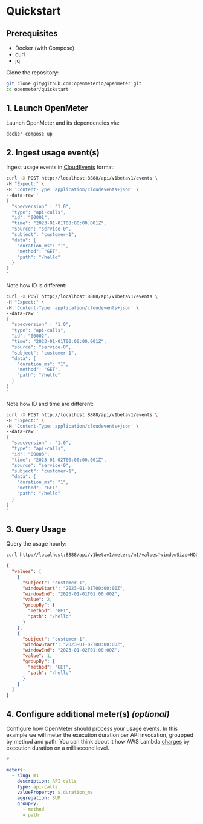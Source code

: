 # Quickstart

## Prerequisites

- Docker (with Compose)
- curl
- jq

Clone the repository:

```sh
git clone git@github.com:openmeterio/openmeter.git
cd openmeter/quickstart
```

## 1. Launch OpenMeter

Launch OpenMeter and its dependencies via:

```sh
docker-compose up
```

## 2. Ingest usage event(s)

Ingest usage events in [CloudEvents](https://cloudevents.io/) format:

```sh
curl -X POST http://localhost:8888/api/v1betav1/events \
-H "Expect:" \
-H 'Content-Type: application/cloudevents+json' \
--data-raw '
{
  "specversion" : "1.0",
  "type": "api-calls",
  "id": "00001",
  "time": "2023-01-01T00:00:00.001Z",
  "source": "service-0",
  "subject": "customer-1",
  "data": {
    "duration_ms": "1",
    "method": "GET",
    "path": "/hello"
  }
}
'
```

Note how ID is different:

```sh
curl -X POST http://localhost:8888/api/v1betav1/events \
-H "Expect:" \
-H 'Content-Type: application/cloudevents+json' \
--data-raw '
{
  "specversion" : "1.0",
  "type": "api-calls",
  "id": "00002",
  "time": "2023-01-01T00:00:00.001Z",
  "source": "service-0",
  "subject": "customer-1",
  "data": {
    "duration_ms": "1",
    "method": "GET",
    "path": "/hello"
  }
}
'
```

Note how ID and time are different:

```sh
curl -X POST http://localhost:8888/api/v1betav1/events \
-H "Expect:" \
-H 'Content-Type: application/cloudevents+json' \
--data-raw '
{
  "specversion" : "1.0",
  "type": "api-calls",
  "id": "00003",
  "time": "2023-01-02T00:00:00.001Z",
  "source": "service-0",
  "subject": "customer-1",
  "data": {
    "duration_ms": "1",
    "method": "GET",
    "path": "/hello"
  }
}
'
```

## 3. Query Usage

Query the usage hourly:

```sh
curl http://localhost:8888/api/v1betav1/meters/m1/values?windowSize=HOUR | jq
```

```json
{
  "values": [
    {
      "subject": "customer-1",
      "windowStart": "2023-01-01T00:00:00Z",
      "windowEnd": "2023-01-01T01:00:00Z",
      "value": 2,
      "groupBy": {
        "method": "GET",
        "path": "/hello"
      }
    },
    {
      "subject": "customer-1",
      "windowStart": "2023-01-02T00:00:00Z",
      "windowEnd": "2023-01-02T01:00:00Z",
      "value": 1,
      "groupBy": {
        "method": "GET",
        "path": "/hello"
      }
    }
  ]
}
```

## 4. Configure additional meter(s) _(optional)_

Configure how OpenMeter should process your usage events.
In this example we will meter the execution duration per API invocation, groupped by method and path.
You can think about it how AWS Lambda [charges](https://aws.amazon.com/lambda/pricing/) by execution duration on a millisecond level.

```yaml
# ...

meters:
  - slug: m1
    description: API calls
    type: api-calls
    valueProperty: $.duration_ms
    aggregation: SUM
    groupBy:
      - method
      - path
```

